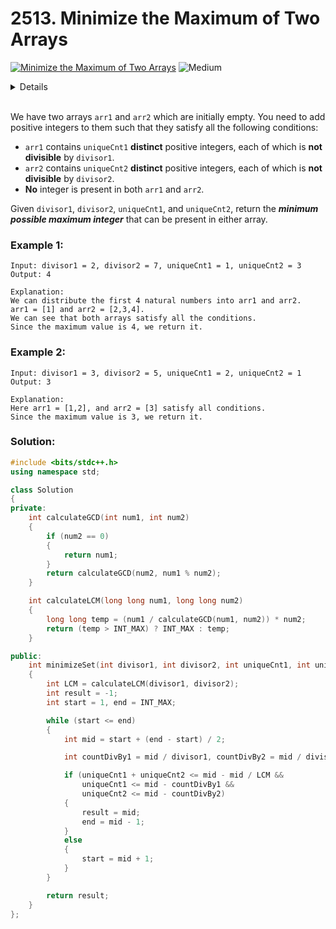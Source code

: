 # 2513. Minimize the Maximum of Two Arrays

[![Minimize the Maximum of Two Arrays](https://img.shields.io/badge/-Leetcode-grey?style=for-the-badge&logo=Leetcode&logoColor=Gray)](https://leetcode.com/problems/minimize-the-maximum-of-two-arrays/description/) ![Medium](https://img.shields.io/badge/-Medium-green?style=for-the-badge&logoColor=green)

<details>
Author: Avinash Yadav<br>
Date: 01-01-2024
</details><br>


We have two arrays `arr1` and `arr2` which are initially empty. You need to add positive integers to them such that they satisfy all the following conditions:

+ `arr1` contains `uniqueCnt1` **distinct** positive integers, each of which is **not divisible** by `divisor1`.
+ `arr2` contains `uniqueCnt2` **distinct** positive integers, each of which is **not divisible** by `divisor2`.
+ **No** integer is present in both `arr1` and `arr2`.

Given `divisor1`, `divisor2`, `uniqueCnt1`, and `uniqueCnt2`, return the ***minimum possible maximum integer*** that can be present in either array.

 

### Example 1:

```
Input: divisor1 = 2, divisor2 = 7, uniqueCnt1 = 1, uniqueCnt2 = 3
Output: 4

Explanation: 
We can distribute the first 4 natural numbers into arr1 and arr2.
arr1 = [1] and arr2 = [2,3,4].
We can see that both arrays satisfy all the conditions.
Since the maximum value is 4, we return it.
```


### Example 2:

```
Input: divisor1 = 3, divisor2 = 5, uniqueCnt1 = 2, uniqueCnt2 = 1
Output: 3

Explanation: 
Here arr1 = [1,2], and arr2 = [3] satisfy all conditions.
Since the maximum value is 3, we return it.
```


### Solution:

```cpp
#include <bits/stdc++.h>
using namespace std;

class Solution
{
private:
    int calculateGCD(int num1, int num2)
    {
        if (num2 == 0)
        {
            return num1;
        }
        return calculateGCD(num2, num1 % num2);
    }

    int calculateLCM(long long num1, long long num2)
    {
        long long temp = (num1 / calculateGCD(num1, num2)) * num2;
        return (temp > INT_MAX) ? INT_MAX : temp;
    }

public:
    int minimizeSet(int divisor1, int divisor2, int uniqueCnt1, int uniqueCnt2)
    {
        int LCM = calculateLCM(divisor1, divisor2);
        int result = -1;
        int start = 1, end = INT_MAX;

        while (start <= end)
        {
            int mid = start + (end - start) / 2;

            int countDivBy1 = mid / divisor1, countDivBy2 = mid / divisor2;

            if (uniqueCnt1 + uniqueCnt2 <= mid - mid / LCM &&
                uniqueCnt1 <= mid - countDivBy1 &&
                uniqueCnt2 <= mid - countDivBy2)
            {
                result = mid;
                end = mid - 1;
            }
            else
            {
                start = mid + 1;
            }
        }

        return result;
    }
};

```


